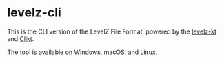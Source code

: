 # levelz-cli

This is the CLI version of the LevelZ File Format, powered by the [levelz-kt](https://github.com/LevelZ-File/kotlin-bindings) and [Clikt](https://github.com/ajalt/clikt).

The tool is available on Windows, macOS, and Linux.